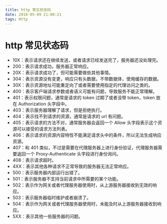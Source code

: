 ```yaml
---
title: http 常见状态码
date: 2018-05-09 21:00:21
tags: Http
---
```


# http 常见状态码

- 10X：表示请求还在继续发送，或者请求已经发送完了，服务器还没处理完。
- 200：表示请求成功，服务器正常响应。
- 20X：表示请求成功了，但可能需要做些其他事情。
- 304：表示资源没有变更，响应只有头数据，不带数据体，使用缓存的数据。
- 30X：表示资源地址可能重定向了或者需要使用指定的代理访问之类的。
- 400：表示客户端请求参数或者语义可能有问题，导致服务不能正常理解。
- 401：表示权限问题，通常是请求的 token 过期了或者没带 token，token 放在 Authorization 头字段中。
- 403：表示服务器理解了请求，但是拒绝执行。
- 404：表示找不到请求的资源，通常是请求的 url 有问题。
- 405：表示请求的方法不对，通常服务器会返回一个 Allow 头字段表示这个资源可以接受的请求方法列表。
- 406：表示请求的资源内容特性不能满足请求头中的条件，所以无法生成响应资源。
- 407：和 401 类似，不过是需要在代理服务器上进行身份验证，代理服务器需要返回一个 Proxy-Authenticate 头字段进行身份询问。
- 408：表示请求超时。
- 4XX：表示其他各种请求不正常导致的服务器无法正常响应。
- 500：表示服务器内部运行出错了。
- 501：表示服务器不支持当前请求中所需要的某个功能。
- 502：表示作为网关或者代理服务器使用时，从上游服务器接收到无效的响应。
- 503：表示服务器临时维护或者崩溃了。
- 504：表示作为网关或者代理服务器使用时，未能及时从上游服务器接收到响应。
- 5XX：表示其他一些服务器的问题。
